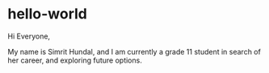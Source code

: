 # hello-world

Hi Everyone, 

My name is Simrit Hundal, and I am currently a grade 11 student in search of her career, and exploring future options. 
